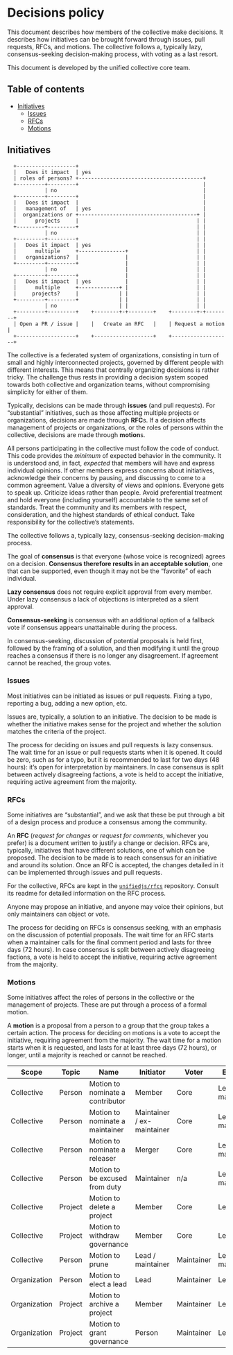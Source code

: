 # Decisions policy

This document describes how members of the collective make decisions.
It describes how initiatives can be brought forward through issues, pull
requests, RFCs, and motions.
The collective follows a, typically lazy, consensus-seeking decision-making
process, with voting as a last resort.

This document is developed by the unified collective core team.

## Table of contents

* [Initiatives](#initiatives)
  * [Issues](#issues)
  * [RFCs](#rfcs)
  * [Motions](#motions)

## Initiatives

```text
  +-------------------+
  |   Does it impact  | yes
  | roles of persons? +----------------------------------------+
  +---------+---------+                                        |
            | no                                               |
  +---------+---------+                                        |
  |   Does it impact  |                                        |
  |   management of   | yes                                    |
  |  organizations or +--------------------------------------+ |
  |      projects     |                                      | |
  +---------+---------+                                      | |
            | no                                             | |
  +---------+---------+                                      | |
  |   Does it impact  | yes                                  | |
  |      multiple     +---------------+                      | |
  |   organizations?  |               |                      | |
  +---------+---------+               |                      | |
            | no                      |                      | |
  +---------+---------+               |                      | |
  |   Does it impact  | yes           |                      | |
  |      multiple     +-------------+ |                      | |
  |     projects?     |             | |                      | |
  +---------+---------+             | |                      | |
            | no                    | |                      | |
  +---------+---------+    +--------+-+--------+    +--------+-+--------+
  | Open a PR / issue |    |   Create an RFC   |    | Request a motion  |
  +-------------------+    +-------------------+    +-------------------+
```

The collective is a federated system of organizations, consisting in turn of
small and highly interconnected projects, governed by different people with
different interests.
This means that centrally organizing decisions is rather tricky.
The challenge thus rests in providing a decision system scoped towards both
collective and organization teams, without compromising simplicity for either of
them.

Typically, decisions can be made through **issues** (and pull requests).
For “substantial” initiatives, such as those affecting multiple projects or
organizations, decisions are made through **RFC**s.
If a decision affects management of projects or organizations, or the roles of
persons within the collective, decisions are made through **motion**s.

All persons participating in the collective must follow the code of conduct.
This code provides the *minimum* of expected behavior in the community.
It is understood and, in fact, *expected* that members will have and express
individual opinions.
If other members express concerns about initiatives, acknowledge their concerns
by pausing, and discussing to come to a common agreement.
Value a diversity of views and opinions.
Everyone gets to speak up.
Criticize ideas rather than people.
Avoid preferential treatment and hold everyone (including yourself) accountable
to the same set of standards.
Treat the community and its members with respect, consideration, and the highest
standards of ethical conduct.
Take responsibility for the collective’s statements.

The collective follows a, typically lazy, consensus-seeking decision-making
process.

The goal of **consensus** is that everyone (whose voice is recognized) agrees on
a decision.
**Consensus therefore results in an acceptable solution**, one that can be
supported, even though it may not be the “favorite” of each individual.

**Lazy consensus** does not require explicit approval from every member.
Under lazy consensus a lack of objections is interpreted as a silent approval.

**Consensus-seeking** is consensus with an additional option of a fallback vote
if consensus appears unattainable during the process.

In consensus-seeking, discussion of potential proposals is held first, followed
by the framing of a solution, and then modifying it until the group reaches a
consensus if there is no longer any disagreement.
If agreement cannot be reached, the group votes.

### Issues

Most initiatives can be initiated as issues or pull requests.
Fixing a typo, reporting a bug, adding a new option, etc.

Issues are, typically, a solution to an initiative.
The decision to be made is whether the initiative makes sense for the project
and whether the solution matches the criteria of the project.

The process for deciding on issues and pull requests is lazy consensus.
The wait time for an issue or pull requests starts when it is opened.
It could be zero, such as for a typo, but it is recommended to last for two days
(48 hours): it’s open for interpretation by maintainers.
In case consensus is split between actively disagreeing factions, a vote is held
to accept the initiative, requiring active agreement from the majority.

### RFCs

Some initiatives are “substantial”, and we ask that these be put through a bit
of a design process and produce a consensus among the community.

An **RFC** (*request for changes* or *request for comments*, whichever you
prefer) is a document written to justify a change or decision.
RFCs are, typically, initiatives that have different solutions, one of which can
be proposed.
The decision to be made is to reach consensus for an initiative and around
its solution.
Once an RFC is accepted, the changes detailed in it can be implemented through
issues and pull requests.

For the collective, RFCs are kept in the [`unifiedjs/rfcs`][rfcs] repository.
Consult its readme for detailed information on the RFC process.

Anyone may propose an initiative, and anyone may voice their opinions, but only
maintainers can object or vote.

The process for deciding on RFCs is consensus seeking, with an emphasis on the
discussion of potential proposals.
The wait time for an RFC starts when a maintainer calls for the final comment
period and lasts for three days (72 hours).
In case consensus is split between actively disagreeing factions, a vote is held
to accept the initiative, requiring active agreement from the majority.

### Motions

Some initiatives affect the roles of persons in the collective or the management
of projects.
These are put through a process of a formal motion.

A **motion** is a proposal from a person to a group that the group takes a
certain action.
The process for deciding on motions is a vote to accept the initiative,
requiring agreement from the majority.
The wait time for a motion starts when it is requested, and lasts for at least
three days (72 hours), or longer, until a majority is reached or cannot be
reached.

| Scope        | Topic   | Name                             | Initiator                  | Voter      | Enactor           |
| ------------ | ------- | -------------------------------- | -------------------------- | ---------- | ----------------- |
| Collective   | Person  | Motion to nominate a contributor | Member                     | Core       | Lead / maintainer |
| Collective   | Person  | Motion to nominate a maintainer  | Maintainer / ex-maintainer | Core       | Lead / maintainer |
| Collective   | Person  | Motion to nominate a releaser    | Merger                     | Core       | Lead / maintainer |
| Collective   | Person  | Motion to be excused from duty   | Maintainer                 | n/a        | Lead / maintainer |
| Collective   | Project | Motion to delete a project       | Member                     | Core       | Lead              |
| Collective   | Project | Motion to withdraw governance    | Member                     | Core       | Lead              |
| Collective   | Person  | Motion to prune                  | Lead / maintainer          | Maintainer | Lead / maintainer |
| Organization | Person  | Motion to elect a lead           | Lead                       | Maintainer | Lead              |
| Organization | Project | Motion to archive a project      | Member                     | Maintainer | Lead              |
| Organization | Project | Motion to grant governance       | Person                     | Maintainer | Lead              |

<!-- Definitions. -->

[rfcs]: https://github.com/unifiedjs/rfcs
